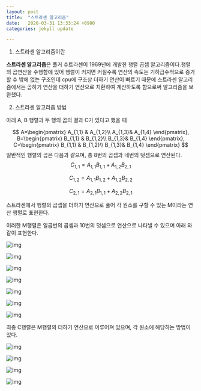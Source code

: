 ```yaml
---
layout: post
title:  "스트라센 알고리즘"
date:   2020-03-31 13:33:24 +0900
categories: jekyll update

---
```


1. 스트라센 알고리즘이란

  **스트라센 알고리즘**은 폴커 슈트라센이 1969년에 개발한 행렬 곱셈 알고리즘이다.행렬의 곱연산을 수행함에 있어 행렬이 커지면 커질수록 연산의 속도는 기하급수적으로 증가할 수 밖에 없는 구조인데 cpu에 구조상 더하기 연산이 빠르기 때문에 스트라센 알고리즘에서는 곱하기 연산을 더하기 연산으로 치환하여 계산하도록 함으로써 알고리즘을 보완했다.

2. 스트라센 알고리즘 방법

아래 A, B 행렬과 두 행의 곱의 결과 C가 있다고 했을 때


$$
A=\begin{pmatrix} A_{1,1} &  A_{1,2}\\ A_{1,3}& A_{1,4} \end{pmatrix}, B=\begin{pmatrix} B_{1,1} &  B_{1,2}\\ B_{1,3}& B_{1,4} \end{pmatrix}, C=\begin{pmatrix} B_{1,1} &  B_{1,2}\\ B_{1,3}& B_{1,4} \end{pmatrix}
$$
일반적인 행렬의 곱은 다음과 같으며, 총 8번의 곱셉과 네번의 덧셈으로 연산된다.
$$
C_{1,1}=A_{1,1}B_{1,1}+A_{1,2}B_{2,1}
$$

$$
C_{1,2}=A_{1,1}B_{1,2}+A_{1,2}B_{2,2}
$$

$$
C_{2,1}=A_{2,1}B_{1,1}+A_{2,2}B_{2,1}
$$

스트라센에서 행렬의 곱셉을 더하기 연산으로 풀어 각 원소를 구할 수 있는 M이라는 연산 행렬로 표현한다.

이러한 M행렬은 일곱번의 곱셈과 10번의 덧셈으로 연산으로 나타낼 수 있으며 아래 와 같이 표현한다.

![img](https://t1.daumcdn.net/cfile/tistory/2735784D53F4468D1E)

![img](https://t1.daumcdn.net/cfile/tistory/243C814D53F4468E12)

![img](https://t1.daumcdn.net/cfile/tistory/2333624D53F4468E23)

![img](https://t1.daumcdn.net/cfile/tistory/2434124D53F4468E21)

![img](https://t1.daumcdn.net/cfile/tistory/2727B24D53F4468E35)

![img](https://t1.daumcdn.net/cfile/tistory/213F594D53F4468E0D)

![img](https://t1.daumcdn.net/cfile/tistory/21458A4D53F4468E04)

최종 C행렬은 M행렬의 더하기 연산으로 이루어져 있으며, 각 원소에 해당하는 방법이있다.

![img](https://t1.daumcdn.net/cfile/tistory/264E3D3753F446C624)

![img](https://t1.daumcdn.net/cfile/tistory/213BE73753F446C634)

![img](https://t1.daumcdn.net/cfile/tistory/2526A83753F446C642)

![img](https://t1.daumcdn.net/cfile/tistory/25654A3753F446C715)

